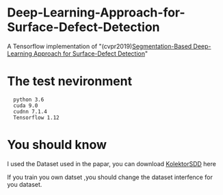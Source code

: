 # Deep-Learning-Approach-for-Surface-Defect-Detection
  A Tensorflow implementation of "(cvpr2019)[Segmentation-Based Deep-Learning Approach for Surface-Defect Detection](https://arxiv.org/pdf/1903.08536v1.pdf)"
# The test nevironment
      python 3.6
      cuda 9.0
      cudnn 7.1.4
      Tensorflow 1.12
# You should know
   I used the Dataset used in the papar, you can download [KolektorSDD](https://www.vicos.si/Downloads/KolektorSDD
) here 
 
    
   If you train you own datset ,you should change the dataset interfence for you dataset.
